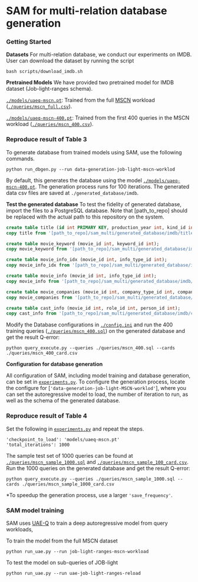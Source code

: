 # SAM for multi-relation database generation
### Getting Started

**Datasets** For multi-relation database, we conduct our experiments on IMDB. User can download the dataset by running the script
```
bash scripts/download_imdb.sh
```
**Pretrained Models** We have provided two pretrained model for IMDB dataset (Job-light-ranges schema). 

[`./models/uaeq-mscn.pt`](./models/uaeq-mscn.pt): Trained from the full [MSCN](https://github.com/andreaskipf/learnedcardinalities) workload ([`./queries/mscn_full.csv`](./queries/mscn_full.csv)).

[`./models/uaeq-mscn-400.pt`](./models/uaeq-mscn.pt): Trained from the first 400 queries in the MSCN workload ([`./queries/mscn_400.csv`](./queries/mscn_400.csv)).

### Reproduce result of Table 3 

To generate database from trained models using SAM, use the following commands.
```
python run_dbgen.py --run data-generation-job-light-mscn-worklod
```
By default, this generates the database using the model [`./models/uaeq-mscn-400.pt`](./models/uaeq-mscn.pt). The generation process runs for 100 iterations. The generated data csv files are saved at `./generated_database/imdb`.

**Test the generated database** To test the fidelity of generated database, import the files to a PostgreSQL database. Note that [path_to_repo] should be replaced with the actual path to this repository on the system.
```sql
create table title (id int PRIMARY KEY, production_year int, kind_id int);
copy title from '[path_to_repo]/sam_multi/generated_database/imdb/title_100.csv' delimiter ',' header csv;

create table movie_keyword (movie_id int, keyword_id int);
copy movie_keyword from '[path_to_repo]/sam_multi/generated_database/imdb/movie_keyword_100.csv' delimiter ',' header csv;

create table movie_info_idx (movie_id int, info_type_id int);
copy movie_info_idx from '[path_to_repo]/sam_multi/generated_database/imdb/movie_info_idx_100.csv' delimiter ',' header csv;

create table movie_info (movie_id int, info_type_id int);
copy movie_info from '[path_to_repo]/sam_multi/generated_database/imdb/movie_info_100.csv' delimiter ',' header csv;

create table movie_companies (movie_id int, company_type_id int, company_id int);
copy movie_companies from '[path_to_repo]/sam_multi/generated_database/imdb/movie_companies_100.csv' delimiter ',' header csv;

create table cast_info (movie_id int, role_id int, person_id int);
copy cast_info from '[path_to_repo]/sam_multi/generated_database/imdb/cast_info_100.csv' delimiter ',' header csv;
```

Modify the Database configurations in [`./config.ini`](./config.ini) and run the 400 training queries ([`./queries/mscn_400.sql`](./queries/mscn_400.sql)) on the generated database and get the result Q-error:
```
python query_execute.py --queries ./queries/mscn_400.sql --cards ./queries/mscn_400_card.csv
```

 
**Configuration for database generation**

All configuration of SAM, including model training and database generation, can be set in [`experiments.py`](./experiments.py). To configure the generation process, locate the configure for [`'data-generation-job-light-MSCN-worklod'`], where you can set the autoregressive model to load, the number of iteration to run, as well as the schema of the generated database.

### Reproduce result of Table 4
Set the following in [`experiments.py`](./experiments.py) and repeat the steps.
```
'checkpoint_to_load': 'models/uaeq-mscn.pt'
'total_iterations': 1000
```

The sample test set of 1000 queries can be found at [`./queries/mscn_sample_1000.sql`](./queries/mscn_sample_1000.sql) and [`./queries/mscn_sample_100_card.csv`](./queries/mscn_sample_1000_card.csv). Run the 1000 queries on the generated database and get the result Q-error:
```
python query_execute.py --queries ./queries/mscn_sample_1000.sql --cards ./queries/mscn_sample_1000_card.csv
```


*To speedup the generation process, use a larger `'save_frequency'`.

### SAM model training
SAM uses [UAE-Q](https://github.com/pagegitss/UAE) to train a deep autoregressive model from query workloads, 

To train the model from the full MSCN dataset
```
python run_uae.py --run job-light-ranges-mscn-workload
```

To test the model on sub-queries of JOB-light
```
python run_uae.py --run uae-job-light-ranges-reload
```
